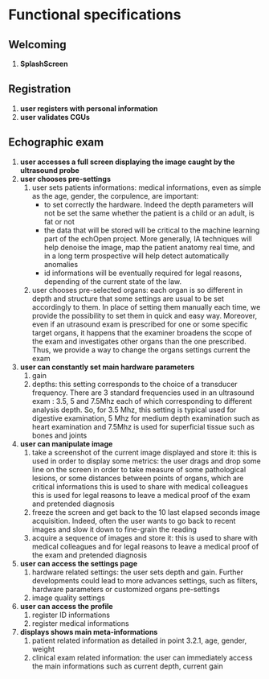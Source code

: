 # Functional specifications 
## Welcoming
1. **SplashScreen**

## Registration
1. **user registers with personal information**
2. **user validates CGUs**

## Echographic exam
1. **user accesses a full screen displaying the image caught by the ultrasound probe**
2. **user chooses pre-settings**
	1. user sets patients informations: medical informations, even as simple as the age, gender, the corpulence, are important:
		- to set correctly the hardware. Indeed the depth parameters will not be set the same whether the patient is a child or an adult, is fat or not
		- the data that will be stored will be critical to the machine learning part of the echOpen project. More generally, IA techniques will help denoise the image, map the patient anatomy real time, and in a long term prospective will help detect automatically anomalies
		- id informations will be eventually required for legal reasons, depending of the current state of the law. 	
	2. user chooses pre-selected organs: each organ is so different in depth and structure that some settings are usual to be set accordingly to them. In place of setting them manually each time, we provide the possibility to set them in quick and easy way. Moreover, even if an utrasound exam is prescribed for one or some specific target organs, it happens that the examiner broadens the scope of the exam and investigates other organs than the one prescribed. Thus, we provide a way to change the organs settings current the exam
3. **user can constantly set main hardware parameters**
	1. gain		
	2. depths: this setting corresponds to the choice of a transducer frequency. There are 3 standard frequencies used in an ultrasound exam : 3.5, 5 and 7.5Mhz each of which corresponding to different analysis depth. 
So, for 3.5 Mhz, this setting is typical used for digestive examination, 5 Mhz for medium depth examination such as heart examination and 7.5Mhz is used for superficial tissue such as bones and joints
4. **user can manipulate image** 
	1. take a screenshot of the current image displayed and store it: this is used in order to display some metrics: the user drags and drop some line on the screen in order to take measure of some pathological lesions, or some distances between points of organs, which are critical informations 
this is used to share with medical colleagues 
this is used for legal reasons to leave a medical proof of the exam and pretended diagnosis
	2. freeze the screen and get back to the 10 last elapsed seconds image acquisition. Indeed, often the user wants to go back to recent images and slow it down to fine-grain the reading 
	3. acquire a sequence of images and store it: this is used to share with medical colleagues and for legal reasons to leave a medical proof of the exam and pretended diagnosis
5. **user can access the settings page**
	1. hardware related settings: the user sets depth and gain. Further developments could lead to more advances settings, such as filters, hardware parameters or customized organs pre-settings
	2. image quality settings
6. **user can access the profile**
	1. register ID informations
	2. register medical informations
7. **displays shows main meta-informations**
	1. patient related information as detailed in point 3.2.1, age, gender, weight 
	2. clinical exam related information: the user can immediately access the main informations such as current depth, current gain 